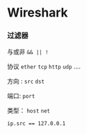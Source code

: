 # Wireshark

### 过滤器

与或非 `&& || !`

协议 `ether` `tcp` `http` `udp` ....

方向 : `src` `dst`

端口: `port`

类型： `host` `net`

`ip.src == 127.0.0.1`
